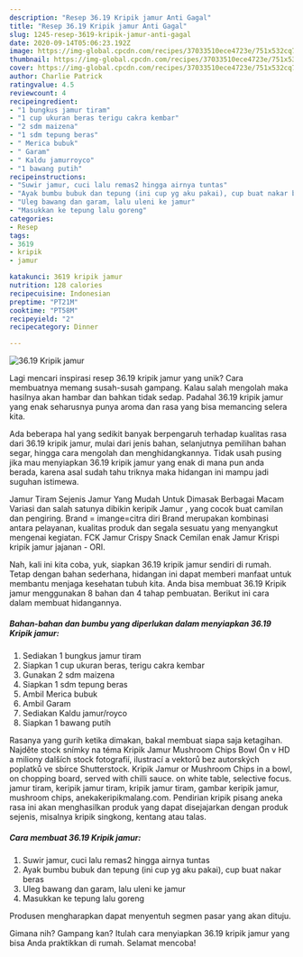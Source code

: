 ```yaml
---
description: "Resep 36.19 Kripik jamur Anti Gagal"
title: "Resep 36.19 Kripik jamur Anti Gagal"
slug: 1245-resep-3619-kripik-jamur-anti-gagal
date: 2020-09-14T05:06:23.192Z
image: https://img-global.cpcdn.com/recipes/37033510ece4723e/751x532cq70/3619-kripik-jamur-foto-resep-utama.jpg
thumbnail: https://img-global.cpcdn.com/recipes/37033510ece4723e/751x532cq70/3619-kripik-jamur-foto-resep-utama.jpg
cover: https://img-global.cpcdn.com/recipes/37033510ece4723e/751x532cq70/3619-kripik-jamur-foto-resep-utama.jpg
author: Charlie Patrick
ratingvalue: 4.5
reviewcount: 4
recipeingredient:
- "1 bungkus jamur tiram"
- "1 cup ukuran beras terigu cakra kembar"
- "2 sdm maizena"
- "1 sdm tepung beras"
- " Merica bubuk"
- " Garam"
- " Kaldu jamurroyco"
- "1 bawang putih"
recipeinstructions:
- "Suwir jamur, cuci lalu remas2 hingga airnya tuntas"
- "Ayak bumbu bubuk dan tepung (ini cup yg aku pakai), cup buat nakar beras"
- "Uleg bawang dan garam, lalu uleni ke jamur"
- "Masukkan ke tepung lalu goreng"
categories:
- Resep
tags:
- 3619
- kripik
- jamur

katakunci: 3619 kripik jamur 
nutrition: 128 calories
recipecuisine: Indonesian
preptime: "PT21M"
cooktime: "PT58M"
recipeyield: "2"
recipecategory: Dinner

---
```



![36.19 Kripik jamur](https://img-global.cpcdn.com/recipes/37033510ece4723e/751x532cq70/3619-kripik-jamur-foto-resep-utama.jpg)

Lagi mencari inspirasi resep 36.19 kripik jamur yang unik? Cara membuatnya memang susah-susah gampang. Kalau salah mengolah maka hasilnya akan hambar dan bahkan tidak sedap. Padahal 36.19 kripik jamur yang enak seharusnya punya aroma dan rasa yang bisa memancing selera kita.

Ada beberapa hal yang sedikit banyak berpengaruh terhadap kualitas rasa dari 36.19 kripik jamur, mulai dari jenis bahan, selanjutnya pemilihan bahan segar, hingga cara mengolah dan menghidangkannya. Tidak usah pusing jika mau menyiapkan 36.19 kripik jamur yang enak di mana pun anda berada, karena asal sudah tahu triknya maka hidangan ini mampu jadi suguhan istimewa.

Jamur Tiram Sejenis Jamur Yang Mudah Untuk Dimasak Berbagai Macam Variasi dan salah satunya dibikin keripik Jamur , yang cocok buat camilan dan pengiring. Brand = imange=citra diri Brand merupakan kombinasi antara pelayanan, kualitas produk dan segala sesuatu yang menyangkut mengenai kegiatan. FCK Jamur Crispy Snack Cemilan enak Jamur Krispi kripik jamur jajanan - ORI.


Nah, kali ini kita coba, yuk, siapkan 36.19 kripik jamur sendiri di rumah. Tetap dengan bahan sederhana, hidangan ini dapat memberi manfaat untuk membantu menjaga kesehatan tubuh kita. Anda bisa membuat 36.19 Kripik jamur menggunakan 8 bahan dan 4 tahap pembuatan. Berikut ini cara dalam membuat hidangannya.

<!--inarticleads1-->

##### Bahan-bahan dan bumbu yang diperlukan dalam menyiapkan 36.19 Kripik jamur:

1. Sediakan 1 bungkus jamur tiram
1. Siapkan 1 cup ukuran beras, terigu cakra kembar
1. Gunakan 2 sdm maizena
1. Siapkan 1 sdm tepung beras
1. Ambil  Merica bubuk
1. Ambil  Garam
1. Sediakan  Kaldu jamur/royco
1. Siapkan 1 bawang putih


Rasanya yang gurih ketika dimakan, bakal membuat siapa saja ketagihan. Najděte stock snímky na téma Kripik Jamur Mushroom Chips Bowl On v HD a miliony dalších stock fotografií, ilustrací a vektorů bez autorských poplatků ve sbírce Shutterstock. Kripik Jamur or Mushroom Chips in a bowl, on chopping board, served with chilli sauce. on white table, selective focus. jamur tiram, keripik jamur tiram, kripik jamur tiram, gambar keripik jamur, mushroom chips, anekakeripikmalang.com. Pendirian kripik pisang aneka rasa ini akan menghasilkan produk yang dapat disejajarkan dengan produk sejenis, misalnya kripik singkong, kentang atau talas. 

<!--inarticleads2-->

##### Cara membuat 36.19 Kripik jamur:

1. Suwir jamur, cuci lalu remas2 hingga airnya tuntas
1. Ayak bumbu bubuk dan tepung (ini cup yg aku pakai), cup buat nakar beras
1. Uleg bawang dan garam, lalu uleni ke jamur
1. Masukkan ke tepung lalu goreng


Produsen mengharapkan dapat menyentuh segmen pasar yang akan dituju. 

Gimana nih? Gampang kan? Itulah cara menyiapkan 36.19 kripik jamur yang bisa Anda praktikkan di rumah. Selamat mencoba!
